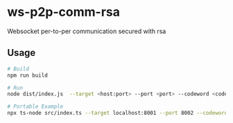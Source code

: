 # ws-p2p-comm-rsa

Websocket per-to-per communication secured with rsa 

## Usage

```sh
# Build
npm run build

# Run
node dist/index.js  --target <host:port> --port <port> --codeword <codeword>

# Portable Example
npx ts-node src/index.ts --target localhost:8001 --port 8002 --codeword brownFox
```